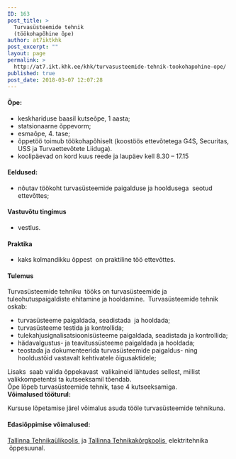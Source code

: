 ```yaml
---
ID: 163
post_title: >
  Turvasüsteemide tehnik
  (töökohapõhine õpe)
author: at7iktkhk
post_excerpt: ""
layout: page
permalink: >
  http://at7.ikt.khk.ee/khk/turvasusteemide-tehnik-tookohapohine-ope/
published: true
post_date: 2018-03-07 12:07:28
---
```

<h4><b>Õpe:</b></h4>
<ul>
 	<li>keskhariduse baasil kutseõpe, 1 aasta;</li>
 	<li>statsionaarne õppevorm;</li>
 	<li>esmaõpe, 4. tase;</li>
 	<li>õppetöö toimub töökohapõhiselt (koostöös ettevõtetega G4S, Securitas, USS ja Turvaettevõtete Liiduga).</li>
 	<li>koolipäevad on kord kuus reede ja laupäev kell 8.30 – 17.15</li>
</ul>
<h4><b>Eeldused:</b></h4>
<ul>
 	<li>nõutav töökoht turvasüsteemide paigalduse ja hooldusega  seotud ettevõttes;</li>
</ul>
<h4><b>Vastuvõtu tingimus</b></h4>
<ul>
 	<li>vestlus.</li>
</ul>
<h4><b>Praktika</b></h4>
<ul>
 	<li>kaks kolmandikku õppest  on praktiline töö ettevõttes.</li>
</ul>
<h4><b>Tulemus</b></h4>
Turvasüsteemide tehniku  tööks on turvasüsteemide ja tuleohutuspaigaldiste ehitamine ja hooldamine.  Turvasüsteemide tehnik oskab:
<ul>
 	<li>turvasüsteeme paigaldada, seadistada  ja hooldada;</li>
 	<li>turvasüsteeme testida ja kontrollida;</li>
 	<li>tulekahjusignalisatsioonisüsteeme paigaldada, seadistada ja kontrollida;</li>
 	<li>hädavalgustus- ja teavitussüsteeme paigaldada ja hooldada;</li>
 	<li>teostada ja dokumenteerida turvasüsteemide paigaldus- ning hooldustöid vastavalt kehtivatele õigusaktidele;</li>
</ul>
Lisaks  saab valida õppekavast  valikaineid lähtudes sellest, millist valikkompetentsi ta kutseeksamil tõendab.
<div>Õpe lõpeb turvasüsteemide tehnik, tase 4 kutseeksamiga.</div>
<b>Võimalused tööturul:</b>

Kursuse lõpetamise järel võimalus asuda tööle turvasüsteemide tehnikuna.
<h4><b>Edasiõppimise võimalused:</b></h4>
<a class="external" href="http://www.ttu.ee/" rel="external">Tallinna Tehnikaülikoolis <img src="http://khk.ee/wp/wp-content/themes/khk/images/external.png" alt="" /></a> ja <a class="external" href="http://www.tktk.ee/" rel="external">Tallinna Tehnikakõrgkoolis <img src="http://khk.ee/wp/wp-content/themes/khk/images/external.png" alt="" /></a> elektritehnika  õppesuunal.